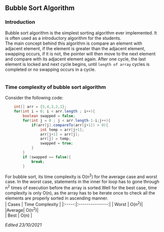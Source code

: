 ## Bubble Sort Algorithm
### Introduction
Bubble sort algorithm is the simplest sorting algorithm ever implemented. It is often used as a introductory algorithm for the students. <br>
The main concept behind this algorithm is compare an element with adjacent element, if the element is greater than the adjacent element, swapping occurs, if it is not, the pointer will then move to the next element and compare with its adjacent element again. After one cycle, the last element is locked and next cycle begins, until `length of array` cycles is completed or no swapping occurs in a cycle.
#
### Time complexity of bubble sort algorithm
Consider the following code:
```java
    int[] arr = {5,4,3,2,1};
    for(int i = 0; i < arr.length ; i++){
        boolean swapped = false;
        for(int j = 0 ; j < arr.length-1-i;j++){
            if(arr[j].compareTo(arr[j+1]) > 0){
                int temp = arr[j+1];
                arr[j+1] = arr[j];
                arr[j] = temp;
                swapped = true;
            }
        }
        if (swapped == false){
            break;
        }
```
For bubble sort, its time complexity is O(n<sup>2</sup>) for the average case and worst case. In the worst case, statements in the inner for loop has to gone through n<sup>2</sup> times of execution before the array is sorted.Well for the best case, time complexity is only O(n), as the array has to be iterate once to check all the elements are properly sorted in ascending manner.
<br>
| Cases | Time Complexity |
|:-----:|:---------------:|
| Worst | O(n<sup>2</sup>)|
|Average| O(n<sup>2</sup>)|           
| Best  |   O(n)          |
<br>

*Edited 23/10/2021*


